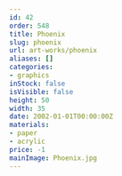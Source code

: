 ```yaml
---
id: 42
order: 548
title: Phoenix
slug: phoenix
url: art-works/phoenix
aliases: []
categories:
- graphics
inStock: false
isVisible: false
height: 50
width: 35
date: 2002-01-01T00:00:00Z
materials:
- paper
- acrylic
price: -1
mainImage: Phoenix.jpg
---
```

